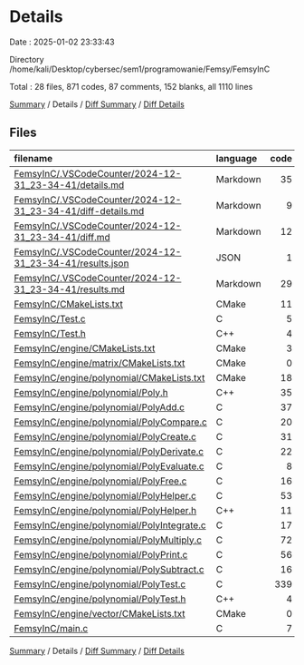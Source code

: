 # Details

Date : 2025-01-02 23:33:43

Directory /home/kali/Desktop/cybersec/sem1/programowanie/Femsy/FemsyInC

Total : 28 files,  871 codes, 87 comments, 152 blanks, all 1110 lines

[Summary](results.md) / Details / [Diff Summary](diff.md) / [Diff Details](diff-details.md)

## Files
| filename | language | code | comment | blank | total |
| :--- | :--- | ---: | ---: | ---: | ---: |
| [FemsyInC/.VSCodeCounter/2024-12-31_23-34-41/details.md](/FemsyInC/.VSCodeCounter/2024-12-31_23-34-41/details.md) | Markdown | 35 | 0 | 6 | 41 |
| [FemsyInC/.VSCodeCounter/2024-12-31_23-34-41/diff-details.md](/FemsyInC/.VSCodeCounter/2024-12-31_23-34-41/diff-details.md) | Markdown | 9 | 0 | 6 | 15 |
| [FemsyInC/.VSCodeCounter/2024-12-31_23-34-41/diff.md](/FemsyInC/.VSCodeCounter/2024-12-31_23-34-41/diff.md) | Markdown | 12 | 0 | 7 | 19 |
| [FemsyInC/.VSCodeCounter/2024-12-31_23-34-41/results.json](/FemsyInC/.VSCodeCounter/2024-12-31_23-34-41/results.json) | JSON | 1 | 0 | 0 | 1 |
| [FemsyInC/.VSCodeCounter/2024-12-31_23-34-41/results.md](/FemsyInC/.VSCodeCounter/2024-12-31_23-34-41/results.md) | Markdown | 29 | 0 | 7 | 36 |
| [FemsyInC/CMakeLists.txt](/FemsyInC/CMakeLists.txt) | CMake | 11 | 0 | 2 | 13 |
| [FemsyInC/Test.c](/FemsyInC/Test.c) | C | 5 | 3 | 1 | 9 |
| [FemsyInC/Test.h](/FemsyInC/Test.h) | C++ | 4 | 3 | 2 | 9 |
| [FemsyInC/engine/CMakeLists.txt](/FemsyInC/engine/CMakeLists.txt) | CMake | 3 | 0 | 0 | 3 |
| [FemsyInC/engine/matrix/CMakeLists.txt](/FemsyInC/engine/matrix/CMakeLists.txt) | CMake | 0 | 0 | 1 | 1 |
| [FemsyInC/engine/polynomial/CMakeLists.txt](/FemsyInC/engine/polynomial/CMakeLists.txt) | CMake | 18 | 0 | 1 | 19 |
| [FemsyInC/engine/polynomial/Poly.h](/FemsyInC/engine/polynomial/Poly.h) | C++ | 35 | 2 | 7 | 44 |
| [FemsyInC/engine/polynomial/PolyAdd.c](/FemsyInC/engine/polynomial/PolyAdd.c) | C | 37 | 0 | 14 | 51 |
| [FemsyInC/engine/polynomial/PolyCompare.c](/FemsyInC/engine/polynomial/PolyCompare.c) | C | 20 | 3 | 3 | 26 |
| [FemsyInC/engine/polynomial/PolyCreate.c](/FemsyInC/engine/polynomial/PolyCreate.c) | C | 31 | 0 | 2 | 33 |
| [FemsyInC/engine/polynomial/PolyDerivate.c](/FemsyInC/engine/polynomial/PolyDerivate.c) | C | 22 | 3 | 4 | 29 |
| [FemsyInC/engine/polynomial/PolyEvaluate.c](/FemsyInC/engine/polynomial/PolyEvaluate.c) | C | 8 | 0 | 1 | 9 |
| [FemsyInC/engine/polynomial/PolyFree.c](/FemsyInC/engine/polynomial/PolyFree.c) | C | 16 | 0 | 3 | 19 |
| [FemsyInC/engine/polynomial/PolyHelper.c](/FemsyInC/engine/polynomial/PolyHelper.c) | C | 53 | 0 | 13 | 66 |
| [FemsyInC/engine/polynomial/PolyHelper.h](/FemsyInC/engine/polynomial/PolyHelper.h) | C++ | 11 | 0 | 2 | 13 |
| [FemsyInC/engine/polynomial/PolyIntegrate.c](/FemsyInC/engine/polynomial/PolyIntegrate.c) | C | 17 | 3 | 4 | 24 |
| [FemsyInC/engine/polynomial/PolyMultiply.c](/FemsyInC/engine/polynomial/PolyMultiply.c) | C | 72 | 0 | 20 | 92 |
| [FemsyInC/engine/polynomial/PolyPrint.c](/FemsyInC/engine/polynomial/PolyPrint.c) | C | 56 | 0 | 7 | 63 |
| [FemsyInC/engine/polynomial/PolySubtract.c](/FemsyInC/engine/polynomial/PolySubtract.c) | C | 16 | 0 | 2 | 18 |
| [FemsyInC/engine/polynomial/PolyTest.c](/FemsyInC/engine/polynomial/PolyTest.c) | C | 339 | 66 | 30 | 435 |
| [FemsyInC/engine/polynomial/PolyTest.h](/FemsyInC/engine/polynomial/PolyTest.h) | C++ | 4 | 4 | 4 | 12 |
| [FemsyInC/engine/vector/CMakeLists.txt](/FemsyInC/engine/vector/CMakeLists.txt) | CMake | 0 | 0 | 1 | 1 |
| [FemsyInC/main.c](/FemsyInC/main.c) | C | 7 | 0 | 2 | 9 |

[Summary](results.md) / Details / [Diff Summary](diff.md) / [Diff Details](diff-details.md)